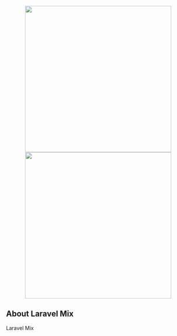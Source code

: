 <p align="center">
 <img src="https://res.cloudinary.com/dtfbvvkyp/image/upload/v1566331377/laravel-logolockup-cmyk-red.svg" width="400">
  <img src="https://vuejs.org/images/logo.png" width="400">
</p>

## About Laravel Mix

Laravel Mix
